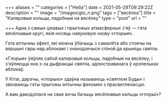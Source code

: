+++
aliases = ""
categories = ["Неба"]
date = 2021-05-28T09:29:22Z
description = ""
image = "/images/glo_n.png"
tags = ["вясёлка"]
title = "Каляровыя кольцы, падобныя на вясёлку"
type = "post"
url = ""

+++
Адна з самых цікавых і прыгожых атмасферных з'яў — гэта вясёлкавыя кругі, якія носяць навуковую назву «глорыя».  
  
Гэта аптычны эфект, які можна ўбачыць з самалёта або стоячы на ​​вяршыні гары над аблокамі і знаходзячыся спіной да крыніцы святла.  
  
«Глорыя» ўяўляе сабой каляровыя кольцы, падобныя на вясёлку, і з'яўляецца яна з-за дыфракцыі святла, адлюстраванага ў кропельках аблокаў.  
  
У Кітаі, дарэчы, «глорыю» здаўна называюць «святлом Буды» і звязваюць гэты прыгожы аптычны феномен з прасветленасцю.  
  
А вам даводзілася на свае вочы бачыць вясёлкавыя кальцы «глорыі»?